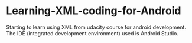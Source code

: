 # Learning-XML-coding-for-Android

Starting to learn using XML from udacity course for android development.
The IDE (integrated development environment) used is Android Studio.

